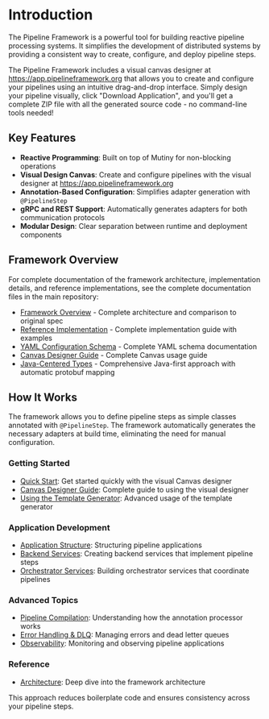 # Introduction

The Pipeline Framework is a powerful tool for building reactive pipeline processing systems. It simplifies the development of distributed systems by providing a consistent way to create, configure, and deploy pipeline steps.

<Callout type="tip" title="Visual Pipeline Designer">
The Pipeline Framework includes a visual canvas designer at <a href="https://app.pipelineframework.org" target="_blank">https://app.pipelineframework.org</a> that allows you to create and configure your pipelines using an intuitive drag-and-drop interface. Simply design your pipeline visually, click "Download Application", and you'll get a complete ZIP file with all the generated source code - no command-line tools needed!
</Callout>

## Key Features

- **Reactive Programming**: Built on top of Mutiny for non-blocking operations
- **Visual Design Canvas**: Create and configure pipelines with the visual designer at <a href="https://app.pipelineframework.org" target="_blank">https://app.pipelineframework.org</a>
- **Annotation-Based Configuration**: Simplifies adapter generation with `@PipelineStep`
- **gRPC and REST Support**: Automatically generates adapters for both communication protocols
- **Modular Design**: Clear separation between runtime and deployment components

## Framework Overview

For complete documentation of the framework architecture, implementation details, and reference implementations, see the complete documentation files in the main repository:

- [Framework Overview](/FRAMEWORK_OVERVIEW.html) - Complete architecture and comparison to original spec
- [Reference Implementation](/REFERENCE_IMPLEMENTATION.html) - Complete implementation guide with examples
- [YAML Configuration Schema](/YAML_SCHEMA.html) - Complete YAML schema documentation
- [Canvas Designer Guide](/CANVAS_GUIDE.html) - Complete Canvas usage guide
- [Java-Centered Types](/JAVA_CENTERED_TYPES.html) - Comprehensive Java-first approach with automatic protobuf mapping

## How It Works

The framework allows you to define pipeline steps as simple classes annotated with `@PipelineStep`. The framework automatically generates the necessary adapters at build time, eliminating the need for manual configuration.

### Getting Started
- [Quick Start](/guide/quick-start): Get started quickly with the visual Canvas designer
- [Canvas Designer Guide](/CANVAS_GUIDE.html): Complete guide to using the visual designer
- [Using the Template Generator](/guide/using-template-generator): Advanced usage of the template generator

### Application Development
- [Application Structure](/guide/application-structure): Structuring pipeline applications
- [Backend Services](/guide/backend-services): Creating backend services that implement pipeline steps
- [Orchestrator Services](/guide/orchestrator-services): Building orchestrator services that coordinate pipelines

### Advanced Topics
- [Pipeline Compilation](/guide/pipeline-compilation): Understanding how the annotation processor works
- [Error Handling & DLQ](/guide/error-handling): Managing errors and dead letter queues
- [Observability](/guide/observability): Monitoring and observing pipeline applications

### Reference
- [Architecture](/reference/architecture): Deep dive into the framework architecture

This approach reduces boilerplate code and ensures consistency across your pipeline steps.